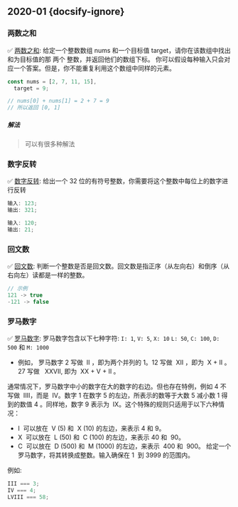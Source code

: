 ## 2020-01 {docsify-ignore}

### 两数之和

✅ [两数之和](https://leetcode-cn.com/problems/two-sum/): 给定一个整数数组 nums 和一个目标值 target，请你在该数组中找出和为目标值的那 两个 整数，并返回他们的数组下标。 你可以假设每种输入只会对应一个答案。但是，你不能重复利用这个数组中同样的元素。

```js
const nums = [2, 7, 11, 15],
  target = 9;

// nums[0] + nums[1] = 2 + 7 = 9
// 所以返回 [0, 1]
```

##### 解法

> 可以有很多种解法

[](twoSum.ts ':include :type=code')

### 数字反转

✅ [数字反转](https://leetcode-cn.com/problems/reverse-integer/): 给出一个 32 位的有符号整数，你需要将这个整数中每位上的数字进行反转

```js
输入: 123;
输出: 321;

输入: 120;
输出: 21;
```

[](reverseNumber.ts ':include :type=code')

### 回文数

✅ [回文数](https://leetcode-cn.com/problems/palindrome-number/): 判断一个整数是否是回文数。回文数是指正序（从左向右）和倒序（从右向左）读都是一样的整数。

```js
// 示例
121 -> true
-121 -> false
```

[](isPalindrome.ts ':include :type=code')

### 罗马数字

✅ [罗马数字](https://leetcode-cn.com/problems/roman-to-integer/): 罗马数字包含以下七种字符: `I: 1`, `V: 5`, `X: 10` `L: 50`, `C: 100`, `D: 500` 和 `M: 1000`

- 例如， 罗马数字 2 写做  II ，即为两个并列的 1。12 写做  XII ，即为  X + II 。 27 写做   XXVII, 即为  XX + V + II 。

通常情况下，罗马数字中小的数字在大的数字的右边。但也存在特例，例如 4 不写做  IIII，而是  IV。数字 1 在数字 5 的左边，所表示的数等于大数 5 减小数 1 得到的数值 4 。同样地，数字 9 表示为  IX。这个特殊的规则只适用于以下六种情况：

- I  可以放在  V (5) 和  X (10) 的左边，来表示 4 和 9。
- X  可以放在  L (50) 和  C (100) 的左边，来表示 40 和  90。
- C  可以放在  D (500) 和  M (1000) 的左边，来表示  400 和  900。
  给定一个罗马数字，将其转换成整数。输入确保在 1  到 3999 的范围内。

例如:

```js
III === 3;
IV === 4;
LVIII === 58;
```

[](romanToInt.ts ':include :type=code')
